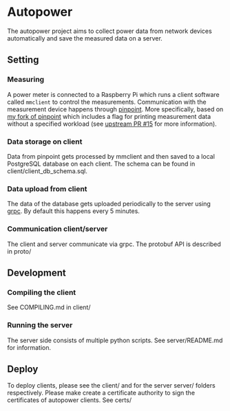 # Autopower

The autopower project aims to collect power data from network devices automatically and save the measured data on a server.

## Setting

### Measuring

A power meter is connected to a Raspberry Pi which runs a client software called `mmclient` to control the measurements. Communication with the measurement device happens through [pinpoint](https://github.com/osmhpi/pinpoint). More specifically, based on [my fork of pinpoint](https://github.com/UsualSpec/pinpoint/tree/feature/skip-workload) which includes a flag for printing measurement data without a specified workload (see [upstream PR #15](https://github.com/osmhpi/pinpoint/pull/15) for more information).

### Data storage on client

Data from pinpoint gets processed by mmclient and then saved to a local PostgreSQL database on each client. The schema can be found in client/client_db_schema.sql.

### Data upload from client

The data of the database gets uploaded periodically to the server using [grpc](https://grpc.io/). By default this happens every 5 minutes.

### Communication client/server

The client and server communicate via grpc. The protobuf API is described in proto/

## Development

### Compiling the client
See COMPILING.md in client/

### Running the server

The server side consists of multiple python scripts. See server/README.md for information.

## Deploy

To deploy clients, please see the client/ and for the server server/ folders respectively. Please make create a certificate authority to sign the certificates of autopower clients. See certs/
